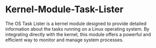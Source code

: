 # Kernel-Module-Task-Lister
The OS Task Lister is a kernel module designed to provide detailed information about the tasks running on a Linux operating system. By integrating directly with the kernel, this module offers a powerful and efficient way to monitor and manage system processes.

